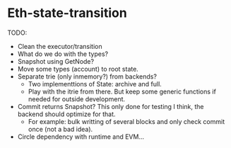 
# Eth-state-transition

TODO:
- Clean the executor/transition
- What do we do with the types?
- Snapshot using GetNode?
- Move some types (account) to root state.
- Separate trie (only inmemory?) from backends?
    - Two implementtions of State: archive and full.
    - Play with the itrie from there. But keep some generic functions if needed for outside development.
- Commit returns Snapshot? This only done for testing I think, the backend should optimize for that.
    - For example: bulk writting of several blocks and only check commit once (not a bad idea).
- Circle dependency with runtime and EVM...
